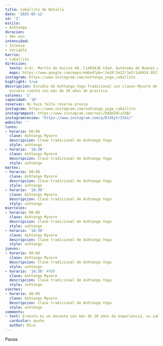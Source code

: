 ```yaml
---
title: Caballito de Batalla
date: '2025-05-12'
id: '2'
estilo:
- Ashtanga
duracion:
- 90+ min
intensidad:
- Intensa
- Variable
barrio:
- Caballito
direccion:
  texto: Gral. Martín de Gainza 40, C1405AJB Cdad. Autónoma de Buenos Aires
  maps: https://www.google.com/maps/embed?pb=!1m18!1m12!1m3!1d4924.9537827804015!2d-58.44802218744705!3d-34.62179217283499!2m3!1f0!2f0!3f0!3m2!1i1024!2i768!4f13.1!3m3!1m2!1s0x95bccba80002ddcd%3A0x9c373431e77ffd8d!2sAshtanga%20Yoga%20Caballito!5e1!3m2!1sen!2sar!4v1747098411515!5m2!1sen!2sar
instagram: https://www.instagram.com/ashtanga_yoga_caballito
highlight: true
descripcion: Estudio de Ashtanga Yoga Tradicional con clases Mysore de lunes a viernes. Ernesto Muñoz dueño y docente de la
  escuela cuenta con más de 20 años de practica.
salones: '1'
capacidad: '10'
reservas: No hace falta reserva previa
instagram: https://www.instagram.com/ashtanga_yoga_caballito
instagrampost: https://www.instagram.com/reel/DAbH29lx33B/
instagramreview: "https://www.instagram.com/p/DJdIytrItm1/"
website: ''
lunes:
- horario: 08:00
  clase: Ashtanga Mysore
  descripcion: Clase tradicional de Ashtanga Yoga
  style: ashtanga
- horario: '18:30'
  clase: Ashtanga Mysore
  descripcion: Clase tradicional de Ashtanga Yoga
  style: ashtanga
martes:
- horario: 08:00
  clase: Ashtanga Mysore
  descripcion: Clase tradicional de Ashtanga Yoga
  style: ashtanga
- horario: '18:30'
  clase: Ashtanga Mysore
  descripcion: Clase tradicional de Ashtanga Yoga
  style: ashtanga
miercoles:
- horario: 08:00
  clase: Ashtanga Mysore
  descripcion: Clase tradicional de Ashtanga Yoga
  style: ashtanga
- horario: '18:30'
  clase: Ashtanga Mysore
  descripcion: Clase tradicional de Ashtanga Yoga
  style: ashtanga
jueves:
- horario: 08:00
  clase: Ashtanga Mysore
  descripcion: Clase tradicional de Ashtanga Yoga
  style: ashtanga
- horario: '18:30' #VER
  clase: Ashtanga Mysore
  descripcion: Clase tradicional de Ashtanga Yoga
  style: ashtanga
viernes:
- horario: 08:00
  clase: Ashtanga Mysore
  descripcion: Clase tradicional de Ashtanga Yoga
  style: ashtanga
comments:
- text: Ernesto es un docente con más de 20 años de experiencia, su sabiduría se refleja en cada clase.
  cardcolor: quote
  author: Mica
---
```


Pausa.
